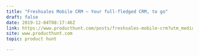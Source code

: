 ```yaml
---
title: "Freshsales Mobile CRM — Your full-fledged CRM, to go"
draft: false
date: 2019-12-04T08:17:46Z
link: https://www.producthunt.com/posts/freshsales-mobile-crm?utm_medium=RSS&utm_source=hune
site: www.producthunt.com
topic: product hunt  

---
```


